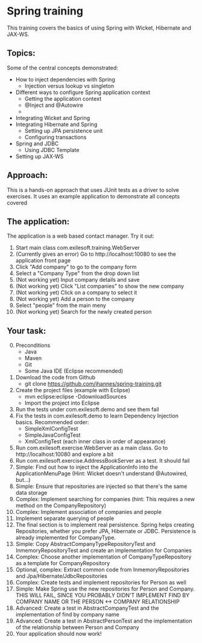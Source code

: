 Spring training
===============

This training covers the basics of using Spring with Wicket, Hibernate and JAX-WS.

Topics:
-------

Some of the central concepts demonstrated:
* How to inject dependencies with Spring
  * Injection versus lookup vs singleton
* Different ways to configure Spring application context
  * Getting the application context
  * @Inject and @Autowire
  * <component-scan>
* Integrating Wicket and Spring
* Integrating Hibernate and Spring
  * Setting up JPA persistence unit
  * Configuring transactions
* Spring and JDBC
  * Using JDBC Template
* Setting up JAX-WS

Approach:
---------

This is a hands-on approach that uses JUnit tests as a driver to solve exercises.
It uses an example application to demonstrate all concepts covered


The application:
----------------

The application is a web based contact manager. Try it out:

1. Start main class com.exilesoft.training.WebServer
2. (Currently gives an error) Go to http://localhost:10080 to see the application front page
3. Click "Add company" to go to the company form
4. Select a "Company Type" from the drop down list
4. (Not working yet) Input company details and save
5. (Not working yet) Click "List companies" to show the new company
6. (Not working yet) Click on a company to select it
7. (Not working yet) Add a person to the company
8. Select "people" from the main meny
9. (Not working yet) Search for the newly created person


Your task:
----------

0. Preconditions
   * Java
   * Maven
   * Git
   * Some Java IDE (Eclipse recommended)
1. Download the code from Github
   * git clone https://github.com/jhannes/spring-training.git
2. Create the project files (example with Eclipse)
   * mvn eclipse:eclipse -DdownloadSources
   * Import the project into Eclipse
3. Run the tests under com.exilesoft.demo and see them fail
4. Fix the tests in com.exilesoft.demo to learn Dependency Injection basics.
   Recommended order:
   * SimpleXmlConfigTest
   * SimpleJavaConfigTest
   * XmlConfigTest (each inner class in order of appearance)
5. Run com.exilesoft.exercise.WebServer as a main class.
   Go to http://localhost:10080 and explore a bit
6. Run  com.exilesoft.exercise.AddressBookServer as a test. It should fail
7. Simple: Find out how to inject the ApplicationInfo into the ApplicationMenuPage
   (Hint: Wicket doesn't understand @Autowired, but...)
8. Simple: Ensure that repositories are injected so that there's the same
   data storage
9. Complex: Implement searching for companies (hint: This requires a new
   method on the CompanyRepository)
10. Complex: Implement association of companies and people
11. Implement separate querying of people
12. The final section is to implement real persistence.
    Spring helps creating Repositories, whether you prefer JPA, Hibernate
    or JDBC. Persistence is already implemented for CompanyType.
13. Simple: Copy AbstractCompanyTypeRepositoryTest and InmemoryRepositoryTest
    and create an implementation for Companies
14. Complex: Choose another implementation of CompanyTypeRepository as a
    template for CompanyRepository
15. Optional, complex: Extract common code from InmemoryRepositories and
    Jpa/Hibernate/JdbcRepositories
16. Complex: Create tests and implement repositories for Person as well
17. Simple: Make Spring use the new repositories for Person and Company.
    THIS WILL FAIL, SINCE YOU PROBABLY DIDN'T IMPLEMENT FIND BY COMPANY NAME
    OR THE PERSON <-> COMPANY RELATIONSHIP
18. Advanced: Create a test in AbstractCompanyTest and the implementation of
    find by company name
19. Advanced: Create a test in AbstractPersonTest and the implementation of
    the relationship between Person and Company
20. Your application should now work!







